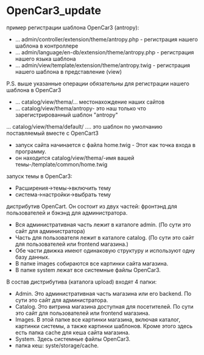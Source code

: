 # OpenCar3_update

пример регистрации шаблона OpenCar3 (antropy):

- ... admin/controller/extension/theme/antropy.php - регистрация нашего шаблона в контроллере
- ... admin/language/en-db/extension/theme/antropy.php - регистрация нашего языка шаблона
- ... admin/view/template/extension/theme/antropy.twig - регистрация нашего шаблона в представление (view)

P.S. выше указанные операции обязательны для регистрации нашего шаблона в OpenCar3

- ... catalog/view/thema/...  местонахождение наших сайтов 
- ... catalog/view/thema/antropy- это наш только что зарегистрированный шаблон "antropy"


... catalog/view/thema/default/ .... это шаблон по умолчанию поставляемый вместе c OpenCart3


- запуск сайта начинается с файла home.twig - Этот как точка входа в программу.
- он находится catalog/view/thema/-имя вашей темы-/template/common/home.twig

запуск темы в OpenCar3:
- Расширения->темы->включить тему 
- система->настройки->выбрать тему 

дистрибутив OpenCart. Он состоит из двух частей: фронтэнд для пользователей и бэкэнд для администратора. 
- Вся административная часть лежит в каталоге admin. (По сути это сайт для администратора)
- Часть для пользователя лежит в каталоге catalog. (По сути это сайт для пользователей или frontend магазина.)
- Обе части движка имеют одинаковую структуру и используют одну базу данных.
- В папке images собираются все картинки сайта магазина.
- В папке system лежат все системные файлы OpenCar3.


В состав дистрибутива (каталога upload) входят 4 папки:
- Admin. Это административная часть магазина или его backend. По сути это сайт для администратора.
- Catalog. Это витрина магазина доступная для посетителей. По сути это сайт для пользователей или frontend магазина.
- Images. В этой папке все картинки магазина, включая каталог, картинки системы, а также картинки шаблонов. 
  Кроме этого здесь есть папка cache для кеша сайта магазина.
- System. Здесь системные файлы OpenCar3. 
- папка кеш: syste/storage/cache.